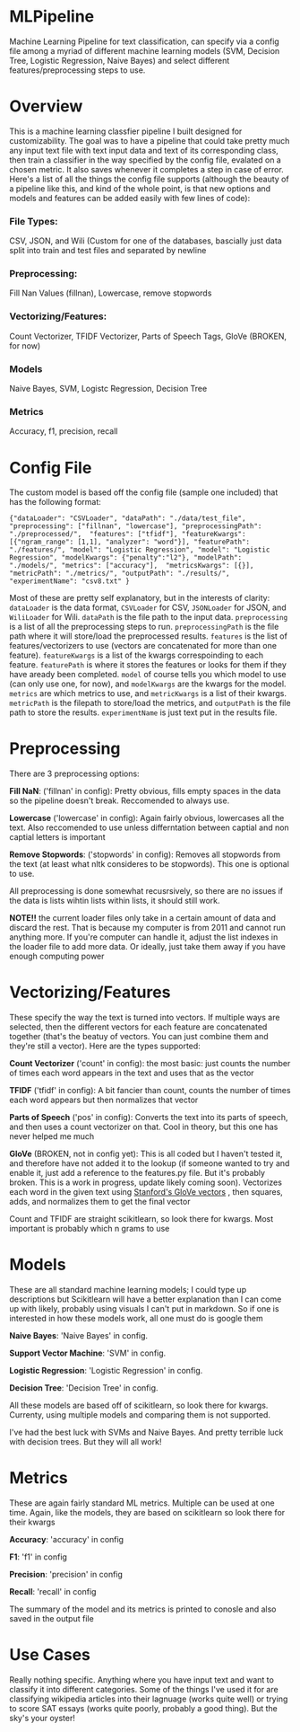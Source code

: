 # MLPipeline
Machine Learning Pipeline for text classification, can specify via a config file among a myriad of different machine learning models (SVM, Decision Tree, Logistic Regression, Naive Bayes) and select different features/preprocessing steps to use. 

# Overview
This is a machine learning classfier pipeline I built designed for customizability. The goal was to have a pipeline that could take pretty much any input text file with text input data and text of its corresponding class, then train a classifier in the way specified by the config file, evalated on a chosen metric. It also saves whenever it completes a step in case of error. Here's a list of all the things the config file supports (although the beauty of a pipeline like this, and kind of the whole point, is that new options and models and features can be added easily with few lines of code):

### File Types:
CSV, JSON, and Wili (Custom for one of the databases, bascially just data split into train and test files and separated by newline

### Preprocessing:
Fill Nan Values (fillnan), Lowercase, remove stopwords

### Vectorizing/Features:
Count Vectorizer, TFIDF Vectorizer, Parts of Speech Tags, GloVe (BROKEN, for now)

### Models
Naive Bayes, SVM, Logistc Regression, Decision Tree

### Metrics
Accuracy, f1, precision, recall

# Config File
The custom model is based off the config file (sample one included) that has the following format:

`{"dataLoader": "CSVLoader",
"dataPath": "./data/test_file", 
"preprocessing": ["fillnan", "lowercase"],
"preprocessingPath": "./preprocessed/", 
"features": ["tfidf"],
"featureKwargs": [{"ngram_range": [1,1], "analyzer": "word"}],
"featurePath": "./features/", "model": "Logistic Regression",
"model": "Logistic Regression",
"modelKwargs": {"penalty":"l2"}, "modelPath": "./models/",
"metrics": ["accuracy"], 
"metricsKwargs": [{}],
"metricPath": "./metrics/",
"outputPath": "./results/",
"experimentName": "csv8.txt"
}`

Most of these are pretty self explanatory, but in the interests of clarity: `dataLoader` is the data format, `CSVLoader` for CSV, `JSONLoader` for JSON, and `WiliLoader` for Wili. `dataPath` is the file path to the input data. `preprocessing` is a list of all the preprocessing steps to run. `preprocessingPath` is the file path where it will store/load the preprocessed results. `features` is the list of features/vectorizers to use (vectors are concatenated for more than one feature). `featureKwargs` is a list of the kwargs correspoinding to each feature. `featurePath` is where it stores the features or looks for them if they have aready been completed. `model` of course tells you which model to use (can only use one, for now), and `modelKwargs` are the kwargs for the model. `metrics` are which metrics to use, and `metricKwargs` is a list of their kwargs. `metricPath` is the filepath to store/load the metrics, and `outputPath` is the file path to store the results. `experimentName` is just text put in the results file.

# Preprocessing 
There are 3 preprocessing options:

**Fill NaN**: ('fillnan' in config): Pretty obvious, fills empty spaces in the data so the pipeline doesn't break. Reccomended to always use.

**Lowercase** ('lowercase' in config): Again fairly obvious, lowercases all the text. Also reccomended to use unless differntation between captial and non captial letters is important

**Remove Stopwords**: ('stopwords' in config): Removes all stopwords from the text (at least what nltk consideres to be stopwords). This one is optional to use.

All preprocessing is done somewhat recusrsively, so there are no issues if the data is lists wihtin lists within lists, it should still work. 

**NOTE!!** the current loader files only take in a certain amount of data and discard the rest. That is because my computer is from 2011 and cannot run anything more. If you're computer can handle it, adjust the list indexes in the loader file to add more data. Or ideally, just take them away if you have enough computing power

# Vectorizing/Features
These specify the way the text is turned into vectors. If multiple ways are selected, then the different vectors for each feature are concatenated together (that's the beatuy of vectors. You can just combine them and they're still a vector). Here are the types supported:

**Count Vectorizer** ('count' in config): the most basic: just counts the number of times each word appears in the text and uses that as the vector

**TFIDF** ('tfidf' in config): A bit fancier than count, counts the number of times each word appears but then normalizes that vector

**Parts of Speech** ('pos' in config): Converts the text into its parts of speech, and then uses a count vectorizer on that. Cool in theory, but this one has never helped me much

**GloVe** (BROKEN, not in config yet): This is all coded but I haven't tested it, and therefore have not added it to the lookup (if someone wanted to try and enable it, just add a reference to the features.py file. But it's probably broken. This is a work in progress, update likely coming soon). Vectorizes each word in the given text using [Stanford's GloVe vectors](https://nlp.stanford.edu/projects/glove/) , then squares, adds, and normalizes them to get the final vector

Count and TFIDF are straight scikitlearn, so look there for kwargs. Most important is probably which n grams to use

# Models
These are all standard machine learning models; I could type up descriptions but Scikitlearn will have a better explanation than I can come up with likely, probably using visuals I can't put in markdown. So if one is interested in how these models work, all one must do is google them

**Naive Bayes**: 'Naive Bayes' in config.

**Support Vector Machine**: 'SVM' in config. 

**Logistic Regression**: 'Logistic Regression' in config.

**Decision Tree**: 'Decision Tree' in config.

All these models are based off of scikitlearn, so look there for kwargs. Currenty, using multiple models and comparing them is not supported. 

I've had the best luck with SVMs and Naive Bayes. And pretty terrible luck with decision trees. But they will all work!

# Metrics
These are again fairly standard ML metrics. Multiple can be used at one time. Again, like the models, they are based on scikitlearn so look there for their kwargs

**Accuracy**: 'accuracy' in config

**F1**: 'f1' in config

**Precision**: 'precision' in config

**Recall**: 'recall' in config

The summary of the model and its metrics is printed to conosle and also saved in the output file

# Use Cases
Really nothing specific. Anything where you have input text and want to classify it into different categories. Some of the things I've used it for are classifying wikipedia articles into their lagnuage (works quite well) or trying to score SAT essays (works quite poorly, probably a good thing). But the sky's your oyster!




